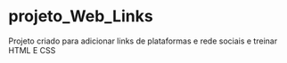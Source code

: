 # projeto_Web_Links

Projeto criado para adicionar links de plataformas e rede sociais e treinar HTML E CSS
